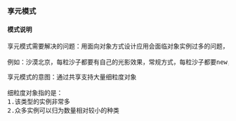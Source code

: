 ### 享元模式

#### 模式说明
<pre>
享元模式需要解决的问题：用面向对象方式设计应用会面临对象实例过多的问题，会占用过多内存

例如：沙漠北京，每粒沙子都要有自己的光影效果，常规方式，每粒沙子都要new，通过享元模式，可以节省资源，大量的沙子可以归结为少量的类别，引用数量不变，但是实例数量较少。
</pre>

<pre>
享元模式的意图：通过共享支持大量细粒度对象

细粒度对象指的是：
1.该类型的实例非常多
2.众多实例可以归为数量相对较小的种类
</pre>